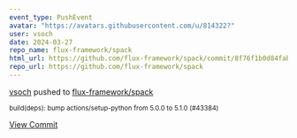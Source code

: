 ```yaml
---
event_type: PushEvent
avatar: "https://avatars.githubusercontent.com/u/814322?"
user: vsoch
date: 2024-03-27
repo_name: flux-framework/spack
html_url: https://github.com/flux-framework/spack/commit/8f76f1b0d84fab4dca3cc309d73e1496ecebdecb
repo_url: https://github.com/flux-framework/spack
---
```


<a href='https://github.com/vsoch' target='_blank'>vsoch</a> pushed to <a href='https://github.com/flux-framework/spack' target='_blank'>flux-framework/spack</a>

<small>build(deps): bump actions/setup-python from 5.0.0 to 5.1.0 (#43384)</small>

<a href='https://github.com/flux-framework/spack/commit/8f76f1b0d84fab4dca3cc309d73e1496ecebdecb' target='_blank'>View Commit</a>
